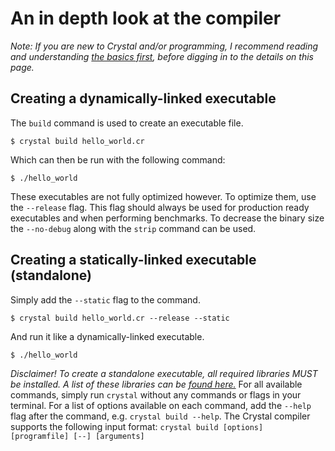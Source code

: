 # An in depth look at the compiler
*Note: If you are new to Crystal and/or programming, I recommend reading and understanding [the basics first](./index.md), before digging in to the details on this page.*
## Creating a dynamically-linked executable
The `build` command is used to create an executable file.
```
$ crystal build hello_world.cr
```
Which can then be run with the following command:
```
$ ./hello_world
```
These executables are not fully optimized however. To optimize them, use the `--release` flag. This flag should always be used for production ready executables and when performing benchmarks.
To decrease the binary size the `--no-debug` along with the `strip` command can be used.
## Creating a statically-linked executable (standalone)
Simply add the `--static` flag to the command.
```
$ crystal build hello_world.cr --release --static
```
And run it like a dynamically-linked executable.
```
$ ./hello_world
```
*Disclaimer! To create a standalone executable, all required libraries MUST be installed. A list of these libraries can be [found here.](https://github.com/crystal-lang/crystal/wiki/All-required-libraries)*
For all available commands, simply run `crystal` without any commands or flags in your terminal. For a list of options available on each command, add the `--help` flag after the command, e.g. `crystal build --help`.
The Crystal compiler supports the following input format: `crystal build [options] [programfile] [--] [arguments]`
